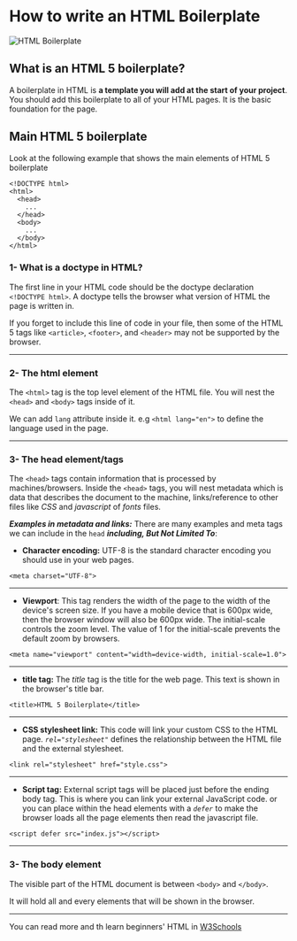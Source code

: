 # How to write an HTML Boilerplate

![HTML Boilerplate](https://1.bp.blogspot.com/-AN8ymYdeue8/YUuGiZrOvKI/AAAAAAAACEc/V1YUmIjfx0IgaiWzZH_LPjOIkwIu2w2ZQCLcBGAsYHQ/w640-h334/boilerplate2.png)

## What is an HTML 5 boilerplate?

A boilerplate in HTML is **a template you will add at the start of your project**. You should add this boilerplate to all of your HTML pages. It is the basic foundation for the page.

## Main HTML 5 boilerplate

Look at the following example that shows the main elements of HTML 5 boilerplate

```
<!DOCTYPE html>
<html>
  <head>
    ...
  </head>
  <body>
    ...
  </body>
</html>
```

### **1- What is a doctype in HTML?**

The first line in your HTML code should be the doctype declaration `<!DOCTYPE html>`. A doctype tells the browser what version of HTML the page is written in.

If you forget to include this line of code in your file, then some of the HTML 5 tags like `<article>`, `<footer>`, and `<header>` may not be supported by the browser.

---

### **2- The html element**

The `<html>` tag is the top level element of the HTML file. You will nest the `<head>` and `<body>` tags inside of it.

We can add `lang` attribute inside it. e.g `<html lang="en">` to define the language used in the page.

---

### **3- The head element/tags**

The `<head>` tags contain information that is processed by machines/browsers. Inside the `<head>` tags, you will nest metadata which is data that describes the document to the machine, links/reference to other files like _CSS_ and _javascript_ of _fonts_ files.

_**Examples in metadata and links:**_
There are many examples and meta tags we can include in the `head` _**including, But Not Limited To**_:

- **Character encoding:** UTF-8 is the standard character encoding you should use in your web pages.

```
<meta charset="UTF-8">
```

---

- **Viewport**: This tag renders the width of the page to the width of the device's screen size. If you have a mobile device that is 600px wide, then the browser window will also be 600px wide. The initial-scale controls the zoom level. The value of 1 for the initial-scale prevents the default zoom by browsers.

```
<meta name="viewport" content="width=device-width, initial-scale=1.0">
```

---

- **title tag:** The _title_ tag is the title for the web page. This text is shown in the browser's title bar.

```
<title>HTML 5 Boilerplate</title>
```

---

- **CSS stylesheet link:** This code will link your custom CSS to the HTML page. _`rel="stylesheet"`_ defines the relationship between the HTML file and the external stylesheet.

```
<link rel="stylesheet" href="style.css">
```

---

- **Script tag:**
  External script tags will be placed just before the ending body tag. This is where you can link your external JavaScript code. or you can place within the head elements with a _`defer`_ to make the browser loads all the page elements then read the javascript file.

```
<script defer src="index.js"></script>
```

---

### **3- The body element**

The visible part of the HTML document is between `<body>` and `</body>`.

It will hold all and every elements that will be shown in the browser.

---

You can read more and th learn beginners' HTML in [W3Schools](https://www.w3schools.com/html/default.asp)
